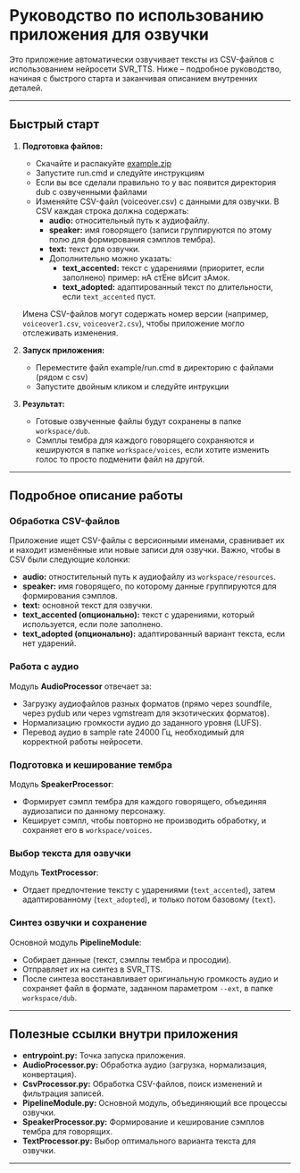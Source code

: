 # Руководство по использованию приложения для озвучки

Это приложение автоматически озвучивает тексты из CSV-файлов с использованием нейросети SVR_TTS. Ниже – подробное руководство, начиная с быстрого старта и заканчивая описанием внутренних деталей.

---

## Быстрый старт

1. **Подготовка файлов:**
   - Скачайте и распакуйте [example.zip](https://github.com/Selectorrr/svr_voiceover/raw/refs/heads/master/example.zip)
   - Запустите run.cmd и следуйте инструкциям
   - Если вы все сделали правильно то у вас появится директория dub с озвученными файлами
   - Изменяйте CSV-файл (voiceover.csv) с данными для озвучки. В CSV каждая строка должна содержать:
     - **audio:** относительный путь к аудиофайлу.
     - **speaker:** имя говорящего (записи группируются по этому полю для формирования сэмплов тембра).
     - **text:** текст для озвучки.
     - Дополнительно можно указать:
       - **text_accented:** текст с ударениями (приоритет, если заполнено) пример: нА стЕне вИсит зАмок.
       - **text_adopted:** адаптированный текст по длительности, если `text_accented` пуст.

   Имена CSV-файлов могут содержать номер версии (например, `voiceover1.csv`, `voiceover2.csv`), чтобы приложение могло отслеживать изменения.

2. **Запуск приложения:**
   - Переместите файл example/run.cmd в директорию с файлами (рядом с csv)
   - Запустите двойным кликом и следуйте интрукции

3. **Результат:**
   - Готовые озвученные файлы будут сохранены в папке `workspace/dub`.
   - Сэмплы тембра для каждого говорящего сохраняются и кешируются в папке `workspace/voices`, если хотите изменить голос то просто подменити файл на другой.

---

## Подробное описание работы

### Обработка CSV-файлов

Приложение ищет CSV-файлы с версионными именами, сравнивает их и находит изменённые или новые записи для озвучки. Важно, чтобы в CSV были следующие колонки:

- **audio:** отностительный путь к аудиофайлу из `workspace/resources`.
- **speaker:** имя говорящего, по которому данные группируются для формирования сэмплов.
- **text:** основной текст для озвучки.
- **text_accented (опционально):** текст с ударениями, который используется, если поле заполнено.
- **text_adopted (опционально):** адаптированный вариант текста, если нет ударений.

### Работа с аудио

Модуль **AudioProcessor** отвечает за:
- Загрузку аудиофайлов разных форматов (прямо через soundfile, через pydub или через vgmstream для экзотических форматов).
- Нормализацию громкости аудио до заданного уровня (LUFS).
- Перевод аудио в sample rate 24000 Гц, необходимый для корректной работы нейросети.

### Подготовка и кеширование тембра

Модуль **SpeakerProcessor**:
- Формирует сэмпл тембра для каждого говорящего, объединяя аудиозаписи по данному персонажу.
- Кеширует сэмпл, чтобы повторно не производить обработку, и сохраняет его в `workspace/voices`.

### Выбор текста для озвучки

Модуль **TextProcessor**:
- Отдает предпочтение тексту с ударениями (`text_accented`), затем адаптированному (`text_adopted`), и только потом базовому (`text`).

### Синтез озвучки и сохранение

Основной модуль **PipelineModule**:
- Собирает данные (текст, сэмплы тембра и просодии).
- Отправляет их на синтез в SVR_TTS.
- После синтеза восстанавливает оригинальную громкость аудио и сохраняет файл в формате, заданном параметром `--ext`, в папке `workspace/dub`.

---

## Полезные ссылки внутри приложения

- **entrypoint.py:** Точка запуска приложения.
- **AudioProcessor.py:** Обработка аудио (загрузка, нормализация, конвертация).
- **CsvProcessor.py:** Обработка CSV-файлов, поиск изменений и фильтрация записей.
- **PipelineModule.py:** Основной модуль, объединяющий все процессы озвучки.
- **SpeakerProcessor.py:** Формирование и кеширование сэмплов тембра для говорящих.
- **TextProcessor.py:** Выбор оптимального варианта текста для озвучки.

---
